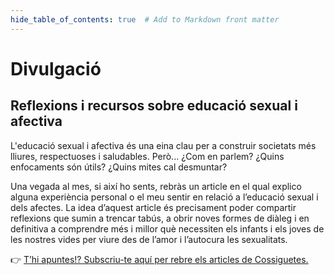 ```yaml
---
hide_table_of_contents: true  # Add to Markdown front matter
---
```

# Divulgació

## Reflexions i recursos sobre educació sexual i afectiva
L'educació sexual i afectiva és una eina clau per a construir societats més lliures, respectuoses i saludables. Però... ¿Com en parlem? ¿Quins enfocaments són útils? ¿Quins mites cal desmuntar?

Una vegada al mes, si així ho sents, rebràs un article en el qual explico alguna experiència personal o el meu sentir en relació a l’educació sexual i dels afectes.  La idea d’aquest article és precisament poder compartir reflexions que sumin a trencar tabús, a obrir noves formes de diàleg i en definitiva a comprendre més i millor què necessiten els infants i els joves de les nostres vides per viure des de l’amor i l’autocura les sexualitats.

👉 [T’hi apuntes!? Subscriu-te aquí per rebre els articles de Cossiguetes.](https://substack.com/@cossiguetes)